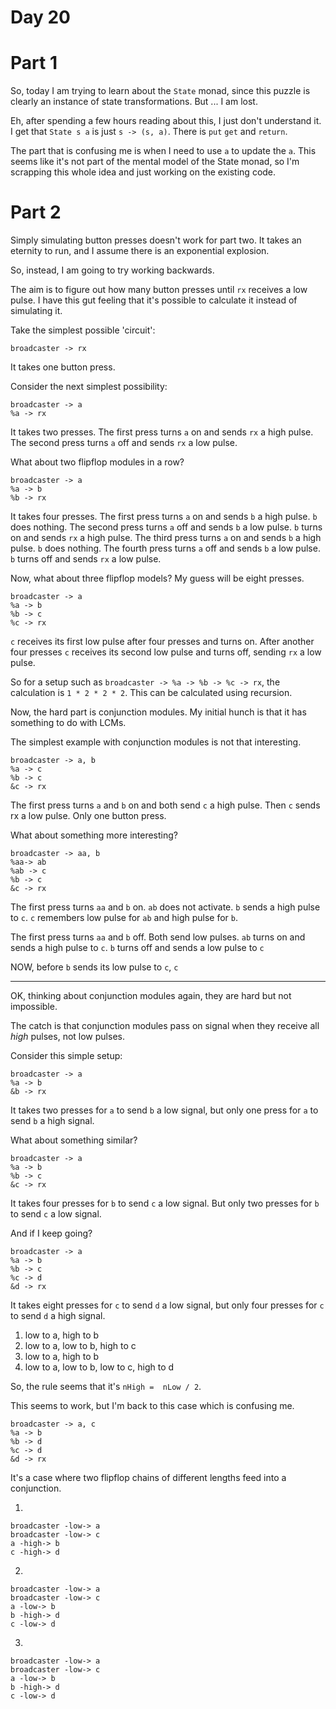 # Day 20

# Part 1

So, today I am trying to learn about the `State` monad, since this puzzle is clearly an instance of state transformations. But ... I am lost.

Eh, after spending a few hours reading about this, I just don't understand it. I get that `State s a` is just `s -> (s, a)`. There is `put` `get` and `return`.

The part that is confusing me is when I need to use `a` to update the `a`. This seems like it's not part of the mental model of the State monad, so I'm scrapping this whole idea and just working on the existing code.

# Part 2

Simply simulating button presses doesn't work for part two.
It takes an eternity to run, and I assume there is an exponential explosion.

So, instead, I am going to try working backwards.

The aim is to figure out how many button presses until `rx` receives a low pulse.
I have this gut feeling that it's possible to calculate it instead of simulating it.

Take the simplest possible 'circuit':

```
broadcaster -> rx
```

It takes one button press.

Consider the next simplest possibility:

```
broadcaster -> a
%a -> rx
```

It takes two presses.
The first press turns `a` on and sends `rx` a high pulse.
The second press turns `a` off and sends `rx` a low pulse.

What about two flipflop modules in a row?

```
broadcaster -> a
%a -> b
%b -> rx
```

It takes four presses.
The first press turns `a` on and sends `b` a high pulse. `b` does nothing.
The second press turns `a` off and sends `b` a low pulse. `b` turns on and sends `rx` a high pulse.
The third press turns `a` on and sends `b` a high pulse. `b` does nothing.
The fourth press turns `a` off and sends `b` a low pulse. `b` turns off and sends `rx` a low pulse.

Now, what about three flipflop models? My guess will be eight presses.

```
broadcaster -> a
%a -> b
%b -> c
%c -> rx
```

`c` receives its first low pulse after four presses and turns on.
After another four presses `c` receives its second low pulse and turns off, sending `rx` a low pulse.

So for a setup such as `broadcaster -> %a -> %b -> %c -> rx`, the calculation is `1 * 2 * 2 * 2`.
This can be calculated using recursion.

Now, the hard part is conjunction modules. My initial hunch is that it has something to do with LCMs.

The simplest example with conjunction modules is not that interesting.

```
broadcaster -> a, b
%a -> c
%b -> c
&c -> rx
```

The first press turns `a` and `b` on and both send `c` a high pulse. Then `c` sends rx a low pulse.
Only one button press.

What about something more interesting?

```
broadcaster -> aa, b
%aa-> ab
%ab -> c
%b -> c
&c -> rx
```

The first press turns `aa` and `b` on.
`ab` does not activate.
`b` sends a high pulse to `c`.
`c` remembers low pulse for `ab` and high pulse for `b`.

The first press turns `aa` and `b` off.
Both send low pulses.
`ab` turns on and sends a high pulse to `c`.
`b` turns off and sends a low pulse to `c`

NOW, before `b` sends its low pulse to `c`, `c`

---

OK, thinking about conjunction modules again, they are hard but not impossible.

The catch is that conjunction modules pass on signal when they receive all _high_ pulses, not low pulses.

Consider this simple setup:

```
broadcaster -> a
%a -> b
&b -> rx
```

It takes two presses for `a` to send `b` a low signal, but only one press for `a` to send `b` a high signal.

What about something similar?

```
broadcaster -> a
%a -> b
%b -> c
&c -> rx
```

It takes four presses for `b` to send `c` a low signal. But only two presses for `b` to send `c` a low signal.

And if I keep going?

```
broadcaster -> a
%a -> b
%b -> c
%c -> d
&d -> rx
```

It takes eight presses for `c` to send `d` a low signal, but only four presses for `c` to send `d` a high signal.

1. low to a, high to b
2. low to a, low to b, high to c
3. low to a, high to b
4. low to a, low to b, low to c, high to d

So, the rule seems that it's `nHigh =  nLow / 2`.

This seems to work, but I'm back to this case which is confusing me.

```
broadcaster -> a, c
%a -> b
%b -> d
%c -> d
&d -> rx
```

It's a case where two flipflop chains of different lengths feed into a conjunction.

1.

```
broadcaster -low-> a
broadcaster -low-> c
a -high-> b
c -high-> d
```

2.

```
broadcaster -low-> a
broadcaster -low-> c
a -low-> b
b -high-> d
c -low-> d
```

3.

```
broadcaster -low-> a
broadcaster -low-> c
a -low-> b
b -high-> d
c -low-> d
```
